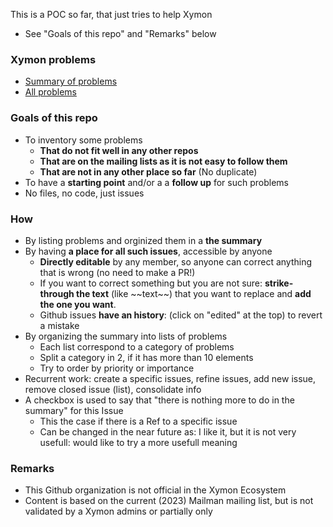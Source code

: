 This is a POC so far, that just tries to help Xymon 
- See "Goals of this repo" and "Remarks" below


### Xymon problems
- [Summary of problems](https://github.com/xymon-monitoring/problem-solving/issues/1)
- [All problems](https://github.com/xymon-monitoring/problem-solving/issues)

### Goals of this repo
- To inventory some problems  
  -  **That do not fit well in any other repos**
  -  **That are on the mailing lists as it is not easy to follow them**
  -  **That are not in any other place so far** (No duplicate)
- To have a **starting point** and/or a a **follow up** for such problems
- No files, no code, just issues

### How
- By listing problems and orginized them in a **the summary**
- By having **a place for all such issues**, accessible by anyone
  - **Directly editable** by any member, so anyone can correct anything that is wrong (no need to make a PR!)
  - If you want to correct something but you are not sure: **strike-through the text** (like \~\~text\~\~) that you want to replace and **add the one you want**.  
  - Github issues **have an history**: (click on "edited" at the top) to revert a mistake 
- By organizing the summary into lists of problems
   - Each list correspond to a category of problems
   - Split a category in 2, if it has more than 10 elements 
   - Try to order by priority or importance
- Recurrent work: create a specific issues, refine issues, add new issue, remove closed issue (list), consolidate info
- A checkbox is used to say that "there is nothing more to do in the summary" for this Issue 
  - This the case if there is a Ref to a specific issue 
  - Can be changed in the near future as: I like it, but it is not very usefull: would like to try a more usefull meaning
 
### Remarks
- This Github organization is not official in the Xymon Ecosystem
- Content is based on the current (2023) Mailman mailing list, but is not validated by a Xymon admins or partially only
